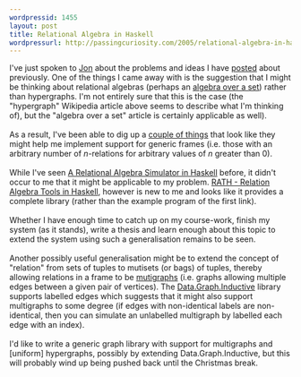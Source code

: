 ```yaml
--- 
wordpressid: 1455
layout: post
title: Relational Algebra in Haskell
wordpressurl: http://passingcuriosity.com/2005/relational-algebra-in-haskell/
---
```

I've just spoken to <a href="http://thatlogicblog.blogspot.com/">Jon</a> about the problems and ideas I have <a href="http://labelledtableaux.blogspot.com/2005/07/thoughts-on-hypergraphs.html">posted</a> about previously. One of the things I came away with is the suggestion that I might be thinking about  relational algebras (perhaps an <a href="http://en.wikipedia.org/wiki/Algebra_over_a_set">algebra over a set</a>) rather than hypergraphs. I'm not entirely sure that this is the case (the "hypergraph" Wikipedia article above seems to describe what I'm thinking of), but the "algebra over a set" article is certainly applicable as well).<br /><br />As a result, I've been able to dig up a <a href="http://del.icio.us/thsutton/project+algebra">couple of things</a> that look like they might help me implement support for generic frames (i.e. those with an arbitrary number of <span style="font-style: italic;">n</span>-relations for arbitrary values of <span style="font-style: italic;">n</span> greater than 0).<br /><br />While I've seen <a href="http://weblogs.asp.net/brianbec/articles/246392.aspx">A Relational Algebra Simulator in Haskell</a> before, it didn't occur to me that it might be applicable to my problem. <a href="http://www2-data.informatik.unibw-muenchen.de/relmics/tools/RATH/">RATH - Relation Algebra Tools in Haskell</a>, however is new to me and looks like it provides a complete library (rather than the example program of the first link).<br /><br />Whether I have enough time to catch up on my course-work, finish my system (as it stands), write a thesis <emph>and</emph> learn enough about this topic to extend the system using such a generalisation remains to be seen.<br /><br />Another possibly useful generalisation might be to extend the concept of "relation" from sets of tuples to mutisets (or bags) of tuples, thereby allowing relations in a frame to be <a href="http://en.wikipedia.org/wiki/Multigraph">mutigraphs</a> (i.e. graphs allowing multiple edges between a given pair of vertices). The <a href="http://www.haskell.org/ghc/docs/latest/html/libraries/fgl/Data.Graph.Inductive.html">Data.Graph.Inductive</a> library supports labelled edges which suggests that it might also support multigraphs to some degree (if edges with non-identical labels are non-identical, then you can simulate an unlabelled multigraph by  labelled each edge with an index).<br /><br />I'd like to write a generic graph library with support for multigraphs and [uniform] hypergraphs, possibly by extending Data.Graph.Inductive, but this will probably wind up being pushed back until the Christmas break.
